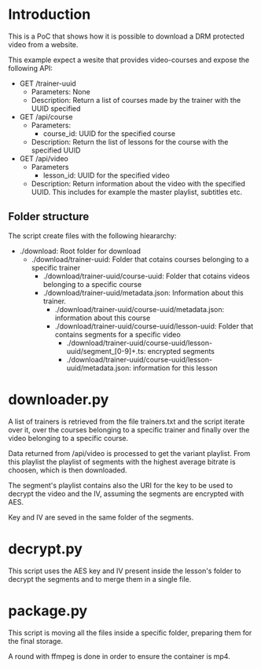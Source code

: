 # Introduction
This is a PoC that shows how it is possible to download a DRM protected video from a website.

This example expect a wesite that provides video-courses and expose the following API:
* GET /trainer-uuid
  * Parameters: None
  * Description: Return a list of courses made by the trainer with the UUID specified
* GET /api/course
  * Parameters:
    * course_id: UUID for the specified course
  * Description: Return the list of lessons for the course with the specified UUID
* GET /api/video
  * Parameters
    * lesson_id: UUID for the specified video
  * Description: Return information about the video with the specified UUID. This includes for example the master playlist, subtitles etc.
  
## Folder structure
The script create files with the following hieararchy:
* ./download: Root folder for download
  * ./download/trainer-uuid: Folder that cotains courses belonging to a specific trainer
     * ./download/trainer-uuid/course-uuid: Folder that cotains videos belonging to a specific course
     * ./download/trainer-uuid/metadata.json: Information about this trainer.
       * ./download/trainer-uuid/course-uuid/metadata.json: information about this course
       * ./download/trainer-uuid/course-uuid/lesson-uuid: Folder that contains segments for a specific video
          * ./download/trainer-uuid/course-uuid/lesson-uuid/segment_[0-9]+.ts: encrypted segments
          * ./download/trainer-uuid/course-uuid/lesson-uuid/metadata.json: information for this lesson

# downloader.py

A list of trainers is retrieved from the file trainers.txt and the script iterate over it, over the courses belonging to a specific trainer and finally over the video belonging to a specific course.

Data returned from /api/video is processed to get the variant playlist. From this playlist the playlist of segments with the highest average bitrate is choosen, which is then downloaded.

The segment's playlist contains also the URI for the key to be used to decrypt the video and the IV, assuming the segments are encrypted with AES.

Key and IV are seved in the same folder of the segments.

# decrypt.py

This script uses the AES key and IV present inside the lesson's folder to decrypt the segments and to merge them in a single file.

# package.py

This script is moving all the files inside a specific folder, preparing them for the final storage.

A round with ffmpeg is done in order to ensure the container is mp4.
